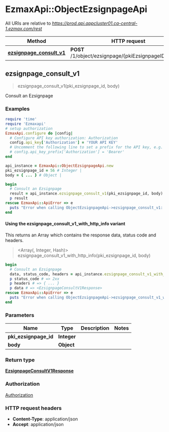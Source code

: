 # EzmaxApi::ObjectEzsignpageApi

All URIs are relative to *https://prod.api.appcluster01.ca-central-1.ezmax.com/rest*

| Method | HTTP request | Description |
| ------ | ------------ | ----------- |
| [**ezsignpage_consult_v1**](ObjectEzsignpageApi.md#ezsignpage_consult_v1) | **POST** /1/object/ezsignpage/{pkiEzsignpageID}/consult | Consult an Ezsignpage |


## ezsignpage_consult_v1

> <EzsignpageConsultV1Response> ezsignpage_consult_v1(pki_ezsignpage_id, body)

Consult an Ezsignpage

### Examples

```ruby
require 'time'
require 'Ezmaxapi'
# setup authorization
EzmaxApi.configure do |config|
  # Configure API key authorization: Authorization
  config.api_key['Authorization'] = 'YOUR API KEY'
  # Uncomment the following line to set a prefix for the API key, e.g. 'Bearer' (defaults to nil)
  # config.api_key_prefix['Authorization'] = 'Bearer'
end

api_instance = EzmaxApi::ObjectEzsignpageApi.new
pki_ezsignpage_id = 56 # Integer | 
body = { ... } # Object | 

begin
  # Consult an Ezsignpage
  result = api_instance.ezsignpage_consult_v1(pki_ezsignpage_id, body)
  p result
rescue EzmaxApi::ApiError => e
  puts "Error when calling ObjectEzsignpageApi->ezsignpage_consult_v1: #{e}"
end
```

#### Using the ezsignpage_consult_v1_with_http_info variant

This returns an Array which contains the response data, status code and headers.

> <Array(<EzsignpageConsultV1Response>, Integer, Hash)> ezsignpage_consult_v1_with_http_info(pki_ezsignpage_id, body)

```ruby
begin
  # Consult an Ezsignpage
  data, status_code, headers = api_instance.ezsignpage_consult_v1_with_http_info(pki_ezsignpage_id, body)
  p status_code # => 2xx
  p headers # => { ... }
  p data # => <EzsignpageConsultV1Response>
rescue EzmaxApi::ApiError => e
  puts "Error when calling ObjectEzsignpageApi->ezsignpage_consult_v1_with_http_info: #{e}"
end
```

### Parameters

| Name | Type | Description | Notes |
| ---- | ---- | ----------- | ----- |
| **pki_ezsignpage_id** | **Integer** |  |  |
| **body** | **Object** |  |  |

### Return type

[**EzsignpageConsultV1Response**](EzsignpageConsultV1Response.md)

### Authorization

[Authorization](../README.md#Authorization)

### HTTP request headers

- **Content-Type**: application/json
- **Accept**: application/json

